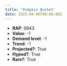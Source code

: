 ```yaml
---
title: 'Pumpkin Bucket'
date: 2025-08-06T00:00:00Z
---
```

- **RAP**: 9943
- **Value**: -1
- **Demand level**: -1
- **Trend**: -1
- **Projected?**: True
- **Hyped?**: True
- **Rare?**: True
